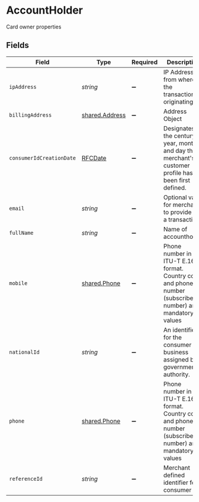 # AccountHolder

Card owner properties


## Fields

| Field                                                                                                      | Type                                                                                                       | Required                                                                                                   | Description                                                                                                | Example                                                                                                    |
| ---------------------------------------------------------------------------------------------------------- | ---------------------------------------------------------------------------------------------------------- | ---------------------------------------------------------------------------------------------------------- | ---------------------------------------------------------------------------------------------------------- | ---------------------------------------------------------------------------------------------------------- |
| `ipAddress`                                                                                                | *string*                                                                                                   | :heavy_minus_sign:                                                                                         | IP Address from where the transaction is originating                                                       | 127.0.0.1                                                                                                  |
| `billingAddress`                                                                                           | [shared.Address](../../models/shared/address.md)                                                           | :heavy_minus_sign:                                                                                         | Address Object                                                                                             |                                                                                                            |
| `consumerIdCreationDate`                                                                                   | [RFCDate](../../types/rfcdate.md)                                                                          | :heavy_minus_sign:                                                                                         | Designates the century, year, month and day that a merchant's customer profile has been first defined.     | 2020-09-20                                                                                                 |
| `email`                                                                                                    | *string*                                                                                                   | :heavy_minus_sign:                                                                                         | Optional value for merchants to provide for a transaction                                                  | john.doe@email.xyz                                                                                         |
| `fullName`                                                                                                 | *string*                                                                                                   | :heavy_minus_sign:                                                                                         | Name of accountholder                                                                                      | Jane Doe                                                                                                   |
| `mobile`                                                                                                   | [shared.Phone](../../models/shared/phone.md)                                                               | :heavy_minus_sign:                                                                                         | Phone number in ITU-T E.164 format. Country code and phone number (subscriber number) are mandatory values |                                                                                                            |
| `nationalId`                                                                                               | *string*                                                                                                   | :heavy_minus_sign:                                                                                         | An identifier for the consumer or business assigned by a government authority.                             |                                                                                                            |
| `phone`                                                                                                    | [shared.Phone](../../models/shared/phone.md)                                                               | :heavy_minus_sign:                                                                                         | Phone number in ITU-T E.164 format. Country code and phone number (subscriber number) are mandatory values |                                                                                                            |
| `referenceId`                                                                                              | *string*                                                                                                   | :heavy_minus_sign:                                                                                         | Merchant defined identifier for a consumer                                                                 | AB12345678                                                                                                 |